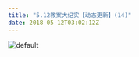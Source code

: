 ```yaml
---
title: "5.12教案大纪实【动态更新】(14)"
date: 2018-05-12T03:02:12Z
---
```


![default](https://user-images.githubusercontent.com/37917810/39952957-e9b99fcc-55d3-11e8-9afd-be71339ec14b.jpg)
